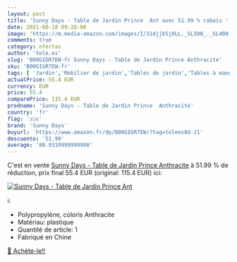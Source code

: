 ```yaml
---
layout: post
title: 'Sunny Days - Table de Jardin Prince  Ant avec 51.99 % rabais '
date: 2021-08-18 09:28:00
image: 'https://m.media-amazon.com/images/I/31djjbSj8LL._SL500_._SL400_.jpg'
comments: true
category: ofertas
author: 'tole.es'
slug: 'B00GIGR7EW-fr Sunny Days - Table de Jardin Prince Anthracite'
sku: 'B00GIGR7EW-fr'
tags: [ 'Jardin','Mobilier de jardin','Tables de jardin','Tables à manger de jardin','sunny days', ]
actualPrice: 55.4 EUR
currency: EUR
price: 55.4
comparePrice: 115.4 EUR
prodname: 'Sunny Days - Table de Jardin Prince  Anthracite'
country: 'fr'
flag: '🇫🇷'
brand: 'Sunny Days'
buyurl: 'https://www.amazon.fr/dp/B00GIGR7EW/?tag=tolees0d-21'
descuento: '51.99'
average: '80.9319999999998'
---
```


C'est en vente [Sunny Days - Table de Jardin Prince  Anthracite](https://www.amazon.fr/dp/B00GIGR7EW/?tag=tolees0d-21)  à  51.99 % de réduction, prix final  55.4 EUR (original: 115.4 EUR) ici:

[![Sunny Days - Table de Jardin Prince  Ant](https://m.media-amazon.com/images/I/31djjbSj8LL._SL500_._SL400_.jpg)](https://www.amazon.fr/dp/B00GIGR7EW/?tag=tolees0d-21)

ℹ️:

- Polypropylène, coloris Anthracite
- Matériau: plastique
- Quantité de article: 1
- Fabriqué en Chine

[🛒 Achète-le!!](https://www.amazon.fr/dp/B00GIGR7EW/?tag=tolees0d-21)
